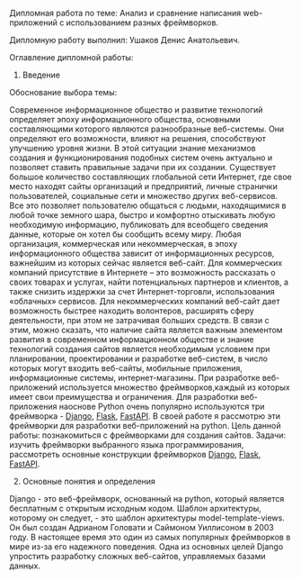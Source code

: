Дипломная работа по теме:
Анализ и сравнение написания web-приложений с использованием разных фреймворков.



Дипломную работу выполнил: Ушаков Денис Анатольевич.



Оглавление дипломной работы:



























1.	Введение
	
Обоснование выбора темы:

Современное информационное общество и развитие технологий определяет эпоху информационного общества, основными составляющими которого являются разнообразные веб-системы.  Они определяют его возможности, влияют на решения, способствуют улучшению уровня жизни. В этой ситуации знание механизмов создания и функционирования подобных систем очень актуально и позволяет ставить правильные задачи при их создании.
Существует большое количество составляющих глобальной сети Интернет, где свое место находят сайты организаций и предприятий, личные странички пользователей, социальные сети и множество других веб-сервисов. Все это позволяет пользователю общаться с людьми, находящимися в любой точке земного шара, быстро и комфортно отыскивать любую необходимую информацию, публиковать для всеобщего сведения данные, которые он хотел бы сообщить всему миру.
Любая организация, коммерческая или некоммерческая, в эпоху информационного общества зависит от информационных ресурсов, важнейшим из которых сейчас является веб-сайт. Для коммерческих компаний присутствие в Интернете – это возможность рассказать о своих товарах и услугах, найти потенциальных партнеров и клиентов, а также снизить издержки за счет Интернет-торговли, использования «облачных» сервисов. Для некоммерческих компаний веб-сайт дает возможность быстрее находить волонтеров, расширять сферу деятельности, при этом не затрачивая больших средств.
В связи с этим, можно сказать, что наличие сайта является важным элементом развития в современном информационном обществе и знание технологий создания сайтов является необходимым условием при планировании, проектировании и разработке веб-систем, в число которых  могут входить веб-сайты, мобильные приложения, информационные системы, интернет-магазины. 
При разработке веб-приложений используется множество фреймворков,каждый из которых имеет свои преимущества и ограничения. Для разработки веб-приложения наоснове Python очень популярно используются три фреймворка - <a href= "https://github.com/den021912/Diploma/tree/main/Django_project" target="_blank">Django</a>, <a href= "https://github.com/den021912/Diploma/tree/main/Flask_project" target="_blank">Flask</a>, <a href= "https://github.com/den021912/Diploma/tree/main/FastAPI" target="_blank">FastAPI</a>. В своей работе я рассмотрю эти фреймворки для разработки веб-приложений на python.
Цель данной работы: познакомиться с фреймворками для создания сайтов. 
Задачи:  изучить фреймворки выбранного языка программирования,  рассмотреть основные конструкции фреймворков <a href= "https://github.com/den021912/Diploma/tree/main/Django_project" target="_blank">Django</a>, <a href= "https://github.com/den021912/Diploma/tree/main/Flask_project" target="_blank">Flask</a>, <a href= "https://github.com/den021912/Diploma/tree/main/FastAPI" target="_blank">FastAPI</a>. 

2. Основные понятия и определения

Django - это веб-фреймворк, основанный на python, который является бесплатным с открытым исходным кодом. Шаблон архитектуры, которому он следует, - это шаблон архитектуры model-template-views. Он был создан Адрианом Головати и Саймоном Уиллисоном в 2003 году. В настоящее время это один из самых популярных фреймворков в мире из-за его надежного поведения. Одна из основных целей Django упростить разработку сложных веб-сайтов, управляемых базами данных.


